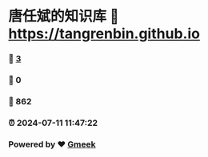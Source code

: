 # 唐任斌的知识库 :link: https://tangrenbin.github.io 
### :page_facing_up: [3](https://tangrenbin.github.io/tag.html) 
### :speech_balloon: 0 
### :hibiscus: 862 
### :alarm_clock: 2024-07-11 11:47:22 
### Powered by :heart: [Gmeek](https://github.com/Meekdai/Gmeek)
